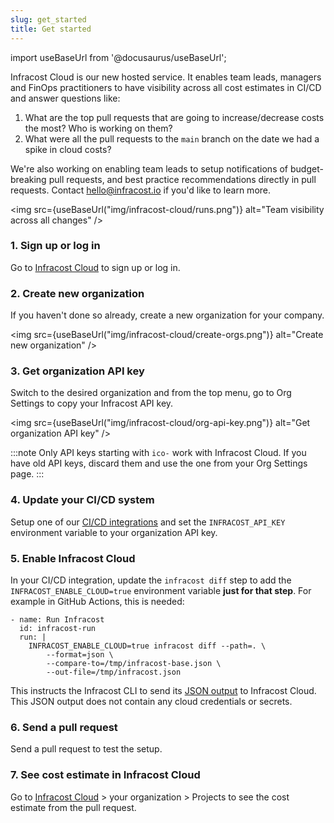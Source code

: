 ```yaml
---
slug: get_started
title: Get started
---
```


import useBaseUrl from '@docusaurus/useBaseUrl';

Infracost Cloud is our new hosted service. It enables team leads, managers and FinOps practitioners to have visibility across all cost estimates in CI/CD and answer questions like:
1. What are the top pull requests that are going to increase/decrease costs the most? Who is working on them?
2. What were all the pull requests to the `main` branch on the date we had a spike in cloud costs?

We're also working on enabling team leads to setup notifications of budget-breaking pull requests, and best practice recommendations directly in pull requests. Contact hello@infracost.io if you'd like to learn more.

<img src={useBaseUrl("img/infracost-cloud/runs.png")} alt="Team visibility across all changes" />

### 1. Sign up or log in

Go to [Infracost Cloud](https://dashboard.infracost.io) to sign up or log in.

### 2. Create new organization

If you haven't done so already, create a new organization for your company.

<img src={useBaseUrl("img/infracost-cloud/create-orgs.png")} alt="Create new organization" />

### 3. Get organization API key

Switch to the desired organization and from the top menu, go to Org Settings to copy your Infracost API key.

<img src={useBaseUrl("img/infracost-cloud/org-api-key.png")} alt="Get organization API key" />

:::note
Only API keys starting with `ico-` work with Infracost Cloud. If you have old API keys, discard them and use the one from your Org Settings page.
:::

### 4. Update your CI/CD system

Setup one of our [CI/CD integrations](/docs/integrations/cicd/) and set the `INFRACOST_API_KEY` environment variable to your organization API key.

### 5. Enable Infracost Cloud

In your CI/CD integration, update the `infracost diff` step to add the `INFRACOST_ENABLE_CLOUD=true` environment variable **just for that step**. For example in GitHub Actions, this is needed:

```shell
- name: Run Infracost
  id: infracost-run
  run: |
    INFRACOST_ENABLE_CLOUD=true infracost diff --path=. \
        --format=json \
        --compare-to=/tmp/infracost-base.json \
        --out-file=/tmp/infracost.json
```

This instructs the Infracost CLI to send its [JSON output](/docs/features/cli_commands/#examples) to Infracost Cloud. This JSON output does not contain any cloud credentials or secrets.

### 6. Send a pull request

Send a pull request to test the setup.

### 7. See cost estimate in Infracost Cloud

Go to [Infracost Cloud](https://dashboard.infracost.io) > your organization > Projects to see the cost estimate from the pull request.
